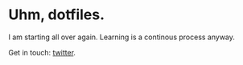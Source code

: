 # Uhm, dotfiles.

I am starting all over again. Learning is a continous process anyway.

Get in touch: [twitter](http://www.twitter.com/ramidem).
